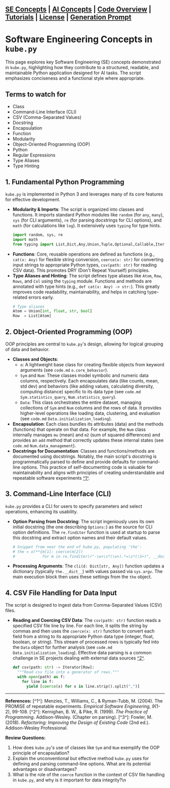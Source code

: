 [SE Concepts](se.md) | [AI Concepts](ai.md) | [Code Overview](code.md) | [Tutorials](tutorial.md) | [License](license.md) | [Generation Prompt](prompt.txt)
---

# Software Engineering Concepts in `kube.py`

This page explores key Software Engineering (SE) concepts demonstrated in `kube.py`, highlighting how they contribute to a structured, readable, and maintainable Python application designed for AI tasks. The script emphasizes conciseness and a functional style where appropriate.

## Terms to watch for
* Class
* Command-Line Interface (CLI)
* CSV (Comma-Separated Values)
* Docstring
* Encapsulation
* Function
* Modularity
* Object-Oriented Programming (OOP)
* Python
* Regular Expressions
* Type Aliases
* Type Hinting

## 1. Fundamental Python Programming
`kube.py` is implemented in Python 3 and leverages many of its core features for effective development.

* **Modularity & Imports**: The script is organized into classes and functions. It imports standard Python modules like `random` (for `any`, `many`), `sys` (for CLI arguments), `re` (for parsing docstrings for CLI options), and `math` (for calculations like `log`). It extensively uses `typing` for type hints.
    ```python
    import random, sys, re
    import math
    from typing import List,Dict,Any,Union,Tuple,Optional,Callable,Iterator,TypeVar,cast
    ```
* **Functions**: Core, reusable operations are defined as functions (e.g., `cat(x: Any)` for flexible string conversion, `coerce(x: str)` for converting input strings to appropriate Python types, `csv(path: str)` for reading CSV data). This promotes DRY (Don't Repeat Yourself) principles.
* **Type Aliases and Hinting**: The script defines type aliases like `Atom`, `Row`, `Rows`, and `Col` using the `typing` module. Functions and methods are annotated with type hints (e.g., `def cat(x: Any) -> str:`). This greatly improves code readability, maintainability, and helps in catching type-related errors early.
    ```python
    # Type aliases
    Atom = Union[int, float, str, bool]
    Row  = List[Atom]
    ```

## 2. Object-Oriented Programming (OOP)
OOP principles are central to `kube.py`'s design, allowing for logical grouping of data and behavior.

* **Classes and Objects**:
    * `o`: A lightweight base class for creating flexible objects from keyword arguments (see `code.md` `o.core_behavior`).
    * `Sym` and `Num`: These classes model symbolic and numeric data columns, respectively. Each encapsulates data (like counts, mean, std dev) and behaviors (like adding values, calculating diversity, computing distance) specific to its data type (see `code.md` `Sym.statistics_query`, `Num.statistics_query`).
    * `Data`: This class orchestrates the entire dataset, managing collections of `Sym` and `Num` columns and the rows of data. It provides higher-level operations like loading data, clustering, and evaluation (see `code.md` `Data.initialization_loading`).
* **Encapsulation**: Each class bundles its attributes (data) and the methods (functions) that operate on that data. For example, the `Num` class internally manages `mu` (mean) and `m2` (sum of squared differences) and provides an `add` method that correctly updates these internal states (see `code.md` `Num.data_management`).
* **Docstrings for Documentation**: Classes and functions/methods are documented using docstrings. Notably, the main script's docstring is programmatically parsed to define and provide defaults for command-line options. This practice of self-documenting code is valuable for maintainability and aligns with principles of creating understandable and repeatable software experiments [^1^](#fn1).

## 3. Command-Line Interface (CLI)
`kube.py` provides a CLI for users to specify parameters and select operations, enhancing its usability.

* **Option Parsing from Docstring**: The script ingeniously uses its own initial docstring (the one describing `Options:`) as the source for CLI option definitions. The `re.finditer` function is used at startup to parse this docstring and extract option names and their default values.
    ```python
    # Snippet from near the end of kube.py, populating 'the':
    # the = o(**{m[1]: coerce(m[2])
    #            for m in re.finditer(r"-\w+\s*(\w+).*=\s*(\S+)", __doc__)})
    ```
* **Processing Arguments**: The `cli(d: Dict[str, Any])` function updates a dictionary (typically `the.__dict__`) with values passed via `sys.argv`. The main execution block then uses these settings from the `the` object.

## 4. CSV File Handling for Data Input
The script is designed to ingest data from Comma-Separated Values (CSV) files.

* **Reading and Coercing CSV Data**: The `csv(path: str)` function reads a specified CSV file line by line. For each line, it splits the string by commas and then uses the `coerce(x: str)` function to convert each field from a string to its appropriate Python data type (integer, float, boolean, or string). This stream of processed rows is typically fed into the `Data` object for further analysis (see `code.md` `Data.initialization_loading`). Effective data parsing is a common challenge in SE projects dealing with external data sources [^2^](#fn2).
    ```python
    def csv(path: str) -> Iterator[Row]:
      """Read csv file into a generator of rows."""
      with open(path) as f:
        for line in f:
          yield [coerce(x) for x in line.strip().split(",")]
    ```

---
**References:**
<a name="fn1"></a>[^1^]: Menzies, T., Williams, C., & Ryman-Tubb, M. (2004). The PROMISE of repeatable experiments. *Empirical Software Engineering, 9*(1-2), 99-108. 
<a name="fn2"></a>[^2^]: Kernighan, B. W., & Pike, R. (1999). *The Practice of Programming*. Addison-Wesley. (Chapter on parsing).
<a name="fn3"></a>[^3^]: Fowler, M. (2018). *Refactoring: Improving the Design of Existing Code* (2nd ed.). Addison-Wesley Professional.

**Review Questions:**
1.  How does `kube.py`'s use of classes like `Sym` and `Num` exemplify the OOP principle of encapsulation?
2.  Explain the unconventional but effective method `kube.py` uses for defining and parsing command-line options. What are its potential advantages or disadvantages?
3.  What is the role of the `coerce` function in the context of CSV file handling in `kube.py`, and why is it important for data integrity?\n